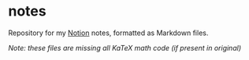 # notes
Repository for my [Notion](notion.so) notes, formatted as Markdown files.

_Note: these files are missing all KaTeX math code (if present in original)_
